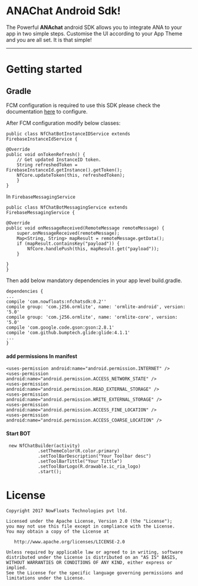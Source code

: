 ANAChat Android Sdk!
===================


The Powerful **ANAchat**  android SDK allows you to integrate ANA to your app in two simple steps. Customise the UI according to your App Theme and you are all set. It is that simple!

----------

Getting started
===============

Gradle
------
FCM configuration is required to use this SDK please check the documentation [here](https://firebase.google.com/docs/cloud-messaging/android/client) to configure.

After FCM configuration modify below classes:

    public class NfChatBotInstanceIDService extends FirebaseInstanceIdService {

    @Override
    public void onTokenRefresh() {
        // Get updated InstanceID token.
        String refreshedToken = FirebaseInstanceId.getInstance().getToken();
        NfCore.updateToken(this, refreshedToken);
	    }
    }

In `FirebaseMessagingService`

    public class NfChatBotMessagingService extends FirebaseMessagingService {

    @Override
    public void onMessageReceived(RemoteMessage remoteMessage) {
        super.onMessageReceived(remoteMessage);
        Map<String, String> mapResult = remoteMessage.getData();
        if (mapResult.containsKey("payload")) {
            NfCore.handlePush(this, mapResult.get("payload"));
        }

    }
    }

Then add below mandatory dependencies in your app level build.gradle.

    dependencies {
    ...
    compile 'com.nowfloats:nfchatsdk:0.2''
    compile group: 'com.j256.ormlite', name: 'ormlite-android', version: '5.0'
    compile group: 'com.j256.ormlite', name: 'ormlite-core', version: '5.0'
    compile 'com.google.code.gson:gson:2.8.1'
    compile 'com.github.bumptech.glide:glide:4.1.1'
    ...
    }
#### <i class="icon-file"></i> add permissions In manifest






    <uses-permission android:name="android.permission.INTERNET" />
    <uses-permission android:name="android.permission.ACCESS_NETWORK_STATE" />
    <uses-permission android:name="android.permission.READ_EXTERNAL_STORAGE" />
    <uses-permission android:name="android.permission.WRITE_EXTERNAL_STORAGE" />
    <uses-permission android:name="android.permission.ACCESS_FINE_LOCATION" />
    <uses-permission android:name="android.permission.ACCESS_COARSE_LOCATION" />

#### <i class="icon-book"></i> Start BOT
     new NfChatBuilder(activity)
                .setThemeColor(R.color.primary)
                .setToolBarDescription("Your Toolbar desc")
                .setToolBarTittle("Your Tittle")
                .setToolBarLogo(R.drawable.ic_ria_logo)
                .start();



License
=======

    Copyright 2017 NowFloats Technologies pvt ltd.

    Licensed under the Apache License, Version 2.0 (the "License");
    you may not use this file except in compliance with the License.
    You may obtain a copy of the License at

       http://www.apache.org/licenses/LICENSE-2.0

    Unless required by applicable law or agreed to in writing, software
    distributed under the License is distributed on an "AS IS" BASIS,
    WITHOUT WARRANTIES OR CONDITIONS OF ANY KIND, either express or implied.
    See the License for the specific language governing permissions and
    limitations under the License.